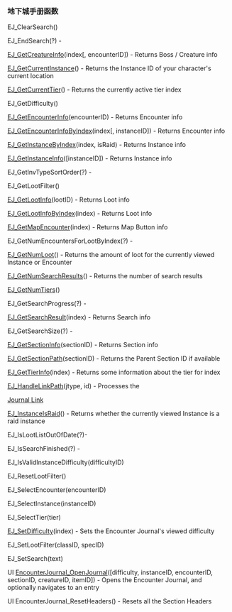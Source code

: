 ### 地下城手册函数

EJ\_ClearSearch\(\)

EJ\_EndSearch\(?\) -

[EJ\_GetCreatureInfo](https://wow.gamepedia.com/API_EJ_GetCreatureInfo)\(index\[, encounterID\]\) - Returns Boss / Creature info

[EJ\_GetCurrentInstance](https://wow.gamepedia.com/API_EJ_GetCurrentInstance)\(\) - Returns the Instance ID of your character's current location

[EJ\_GetCurrentTier](https://wow.gamepedia.com/API_EJ_GetCurrentTier)\(\) - Returns the currently active tier index

EJ\_GetDifficulty\(\)

[EJ\_GetEncounterInfo](https://wow.gamepedia.com/API_EJ_GetEncounterInfo)\(encounterID\) - Returns Encounter info

[EJ\_GetEncounterInfoByIndex](https://wow.gamepedia.com/API_EJ_GetEncounterInfoByIndex)\(index\[, instanceID\]\) - Returns Encounter info

[EJ\_GetInstanceByIndex](https://wow.gamepedia.com/API_EJ_GetInstanceByIndex)\(index, isRaid\) - Returns Instance info

[EJ\_GetInstanceInfo](https://wow.gamepedia.com/API_EJ_GetInstanceInfo)\(\[instanceID\]\) - Returns Instance info

EJ\_GetInvTypeSortOrder\(?\) -

EJ\_GetLootFilter\(\)

[EJ\_GetLootInfo](https://wow.gamepedia.com/API_EJ_GetLootInfo)\(lootID\) - Returns Loot info

[EJ\_GetLootInfoByIndex](https://wow.gamepedia.com/API_EJ_GetLootInfoByIndex)\(index\) - Returns Loot info

[EJ\_GetMapEncounter](https://wow.gamepedia.com/API_EJ_GetMapEncounter)\(index\) - Returns Map Button info

EJ\_GetNumEncountersForLootByIndex\(?\) -

[EJ\_GetNumLoot](https://wow.gamepedia.com/API_EJ_GetNumLoot)\(\) - Returns the amount of loot for the currently viewed Instance or Encounter

[EJ\_GetNumSearchResults](https://wow.gamepedia.com/API_EJ_GetNumSearchResults)\(\) - Returns the number of search results

[EJ\_GetNumTiers](https://wow.gamepedia.com/API_EJ_GetNumTiers)\(\)

EJ\_GetSearchProgress\(?\) -

[EJ\_GetSearchResult](https://wow.gamepedia.com/API_EJ_GetSearchResult)\(index\) - Returns Search info

EJ\_GetSearchSize\(?\) -

[EJ\_GetSectionInfo](https://wow.gamepedia.com/API_EJ_GetSectionInfo)\(sectionID\) - Returns Section info

[EJ\_GetSectionPath](https://wow.gamepedia.com/API_EJ_GetSectionPath)\(sectionID\) - Returns the Parent Section ID if available

[EJ\_GetTierInfo](https://wow.gamepedia.com/API_EJ_GetTierInfo)\(index\) - Returns some information about the tier for index

[EJ\_HandleLinkPath](https://wow.gamepedia.com/API_EJ_HandleLinkPath)\(jtype, id\) - Processes the

[Journal Link](https://wow.gamepedia.com/Encounter_Journal_Dump#Journal_Link)

[EJ\_InstanceIsRaid](https://wow.gamepedia.com/API_EJ_InstanceIsRaid)\(\) - Returns whether the currently viewed Instance is a raid instance

EJ\_IsLootListOutOfDate\(?\)-

EJ\_IsSearchFinished\(?\) -

EJ\_IsValidInstanceDifficulty\(difficultyID\)

EJ\_ResetLootFilter\(\)

EJ\_SelectEncounter\(encounterID\)

EJ\_SelectInstance\(instanceID\)

EJ\_SelectTier\(tier\)

[EJ\_SetDifficulty](https://wow.gamepedia.com/API_EJ_SetDifficulty)\(index\) - Sets the Encounter Journal's viewed difficulty

EJ\_SetLootFilter\(classID, specID\)

EJ\_SetSearch\(text\)

UI [EncounterJournal\_OpenJournal](https://wow.gamepedia.com/API_EncounterJournal_OpenJournal)\(\[difficulty, instanceID, encounterID, sectionID, creatureID, itemID\]\) - Opens the Encounter Journal, and optionally navigates to an entry

UI EncounterJournal\_ResetHeaders\(\) - Resets all the Section Headers





